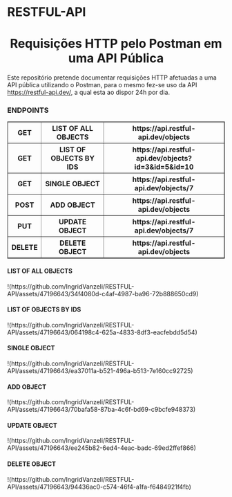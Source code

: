 # RESTFUL-API
<h1 align="center"> Requisições HTTP pelo Postman em uma API Pública </h1>

Este repositório pretende documentar requisições HTTP afetuadas a uma API pública utilizando o Postman, para o mesmo fez-se uso da API https://restful-api.dev/, a qual esta ao dispor 24h por dia.

<h3>ENDPOINTS</h4>
<table border="1">
    <tr>
        <th>GET</th>
        <th>LIST OF ALL OBJECTS</th>
        <th>https://api.restful-api.dev/objects</th>
    </tr>
    <tr>
        <th>GET</th>
        <th>LIST OF OBJECTS BY IDS</th>
        <th>https://api.restful-api.dev/objects?id=3&id=5&id=10</th>
    </tr><tr>
        <th>GET</th>
        <th>SINGLE OBJECT</th>
        <th>https://api.restful-api.dev/objects/7</th>
    </tr><tr>
        <th>POST</th>
        <th>ADD OBJECT</th>
        <th>https://api.restful-api.dev/objects</th>
    </tr><tr>
        <th>PUT</th>
        <th>UPDATE OBJECT</th>
        <th>https://api.restful-api.dev/objects/7</th>
    </tr><tr>
        <th>DELETE</th>
        <th>DELETE OBJECT</th>
        <th>https://api.restful-api.dev/objects</th>
    </tr>
</table>


<h4>LIST OF ALL OBJECTS</h4>
!(https://github.com/IngridVanzeli/RESTFUL-API/assets/47196643/34f4080d-c4af-4987-ba96-72b888650cd9)

<h4>LIST OF OBJECTS BY IDS</h4>
!(https://github.com/IngridVanzeli/RESTFUL-API/assets/47196643/064198c4-625a-4833-8df3-eacfebdd5d54)

<h4>SINGLE OBJECT</h4>
!(https://github.com/IngridVanzeli/RESTFUL-API/assets/47196643/ea37011a-b521-496a-b513-7e160cc92725)

<h4>ADD OBJECT</h4>
!(https://github.com/IngridVanzeli/RESTFUL-API/assets/47196643/70bafa58-87ba-4c6f-bd69-c9bcfe948373)

<h4>UPDATE OBJECT</h4>
!(https://github.com/IngridVanzeli/RESTFUL-API/assets/47196643/ee245b82-6ed4-4eac-badc-69ed2ffef866)

<h4>DELETE OBJECT</h4>
!(https://github.com/IngridVanzeli/RESTFUL-API/assets/47196643/94436ac0-c574-46f4-a1fa-f6484921f4fb)
